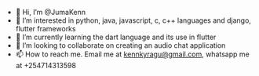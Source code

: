 - 👋 Hi, I’m @JumaKenn
- 👀 I’m interested in python, java, javascript, c, c++ languages and django, flutter frameworks
- 🌱 I’m currently learning the dart language and its use in flutter
- 💞️ I’m looking to collaborate on creating an audio chat application
- 📫 How to reach me. Email me at kennkyragu@gmail.com, whatsapp me at +254714313598

<!---
JumaKenn/JumaKenn is a ✨ special ✨ repository because its `README.md` (this file) appears on your GitHub profile.
You can click the Preview link to take a look at your changes.
--->
